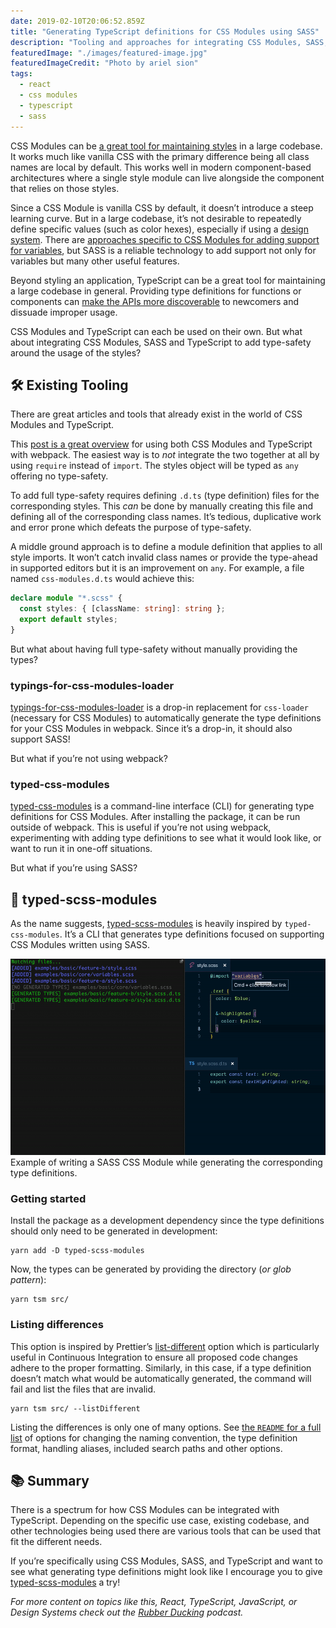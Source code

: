 ```yaml
---
date: 2019-02-10T20:06:52.859Z
title: "Generating TypeScript definitions for CSS Modules using SASS"
description: "Tooling and approaches for integrating CSS Modules, SASS, and TypeScript to add additional type-safety when importing the styles."
featuredImage: "./images/featured-image.jpg"
featuredImageCredit: "Photo by ariel sion"
tags:
  - react
  - css modules
  - typescript
  - sass
---
```


CSS Modules can be [a great tool for maintaining styles](/writing-maintainable-styles-and-components-with-css-modules) in a large codebase. It works much like vanilla CSS with the primary difference being all class names are local by default. This works well in modern component-based architectures where a single style module can live alongside the component that relies on those styles.

Since a CSS Module is vanilla CSS by default, it doesn’t introduce a steep learning curve. But in a large codebase, it’s not desirable to repeatedly define specific values (such as color hexes), especially if using a [design system](/migrating-a-design-system-to-a-dedicated-repository). There are [approaches specific to CSS Modules for adding support for variables](https://github.com/css-modules/css-modules/blob/master/docs/values-variables.md), but SASS is a reliable technology to add support not only for variables but many other useful features.

Beyond styling an application, TypeScript can be a great tool for maintaining a large codebase in general. Providing type definitions for functions or components can [make the APIs more discoverable](/using-component-dot-notation-with-typescript-to-create-a-set-of-components) to newcomers and dissuade improper usage.

CSS Modules and TypeScript can each be used on their own. But what about integrating CSS Modules, SASS and TypeScript to add type-safety around the usage of the styles?

## 🛠 Existing Tooling

There are great articles and tools that already exist in the world of CSS Modules and TypeScript.

This [post is a great overview](https://medium.com/@sapegin/css-modules-with-typescript-and-webpack-6b221ebe5f10) for using both CSS Modules and TypeScript with webpack. The easiest way is to *not* integrate the two together at all by using `require` instead of `import`. The styles object will be typed as `any` offering no type-safety.

To add full type-safety requires defining `.d.ts` (type definition) files for the corresponding styles. This *can* be done by manually creating this file and defining all of the corresponding class names. It’s tedious, duplicative work and error prone which defeats the purpose of type-safety.

A middle ground approach is to define a module definition that applies to all style imports. It won’t catch invalid class names or provide the type-ahead in supported editors but it is an improvement on `any`. For example, a file named `css-modules.d.ts` would achieve this:

```typescript
declare module "*.scss" {
  const styles: { [className: string]: string };
  export default styles;
}
```

But what about having full type-safety without manually providing the types?

### typings-for-css-modules-loader

[typings-for-css-modules-loader](https://github.com/Jimdo/typings-for-css-modules-loader) is a drop-in replacement for `css-loader` (necessary for CSS Modules) to automatically generate the type definitions for your CSS Modules in webpack. Since it’s a drop-in, it should also support SASS!

But what if you’re not using webpack?

### typed-css-modules

[typed-css-modules](https://github.com/Quramy/typed-css-modules) is a command-line interface (CLI) for generating type definitions for CSS Modules. After installing the package, it can be run outside of webpack. This is useful if you’re not using webpack, experimenting with adding type definitions to see what it would look like, or want to run it in one-off situations.

But what if you’re using SASS?

## 🎁 typed-scss-modules

As the name suggests, [typed-scss-modules](https://github.com/skovy/typed-scss-modules) is heavily inspired by `typed-css-modules`. It’s a CLI that generates type definitions focused on supporting CSS Modules written using SASS.

![Example of writing a SASS CSS Module while generating the corresponding type definitions.](./images/typed-scss-modules-output.gif)
<span class="image-caption">
Example of writing a SASS CSS Module while generating the corresponding type definitions.
</span>

### Getting started

Install the package as a development dependency since the type definitions should only need to be generated in development:

```
yarn add -D typed-scss-modules 
```

Now, the types can be generated by providing the directory (*or glob pattern*):

```
yarn tsm src/
```


### Listing differences

This option is inspired by Prettier’s [list-different](https://prettier.io/docs/en/cli.html#list-different) option which is particularly useful in Continuous Integration to ensure all proposed code changes adhere to the proper formatting. Similarly, in this case, if a type definition doesn’t match what would be automatically generated, the command will fail and list the files that are invalid.

```
yarn tsm src/ --listDifferent
```

Listing the differences is only one of many options. See [the `README` for a full list](https://github.com/skovy/typed-scss-modules#readme) of options for changing the naming convention, the type definition format, handling aliases, included search paths and other options.

## 📚 Summary

There is a spectrum for how CSS Modules can be integrated with TypeScript. Depending on the specific use case, existing codebase, and other technologies being used there are various tools that can be used that fit the different needs.

If you’re specifically using CSS Modules, SASS, and TypeScript and want to see what generating type definitions might look like I encourage you to give [typed-scss-modules](https://github.com/skovy/typed-scss-modules) a try!

*For more content on topics like this, React, TypeScript, JavaScript, or Design Systems check out the [Rubber Ducking](http://www.rubberducking.fm/) podcast.*
